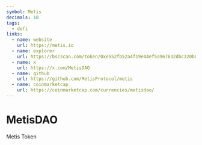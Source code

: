 ```yaml
---
symbol: Metis
decimals: 18
tags:
  - defi
links:
  - name: website
    url: https://metis.io
  - name: explorer
    url: https://bscscan.com/token/0xe552fb52a4f19e44ef5a967632dbc320b0820639
  - name: x
    url: https://x.com/MetisDAO
  - name: github
    url: https://github.com/MetisProtocol/metis
  - name: coinmarketcap
    url: https://coinmarketcap.com/currencies/metisdao/
---
```


# MetisDAO

Metis Token
